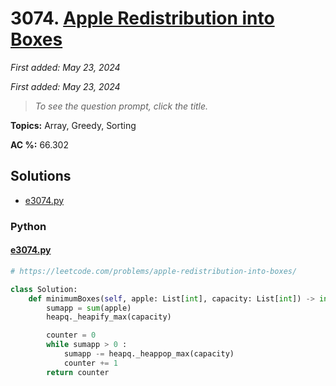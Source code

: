 # 3074. [Apple Redistribution into Boxes](<https://leetcode.com/problems/apple-redistribution-into-boxes>)

*First added: May 23, 2024*

*First added: May 23, 2024*


> *To see the question prompt, click the title.*

**Topics:** Array, Greedy, Sorting

**AC %:** 66.302


## Solutions

- [e3074.py](<../my-submissions/e3074.py>)
### Python
#### [e3074.py](<../my-submissions/e3074.py>)
```Python
# https://leetcode.com/problems/apple-redistribution-into-boxes/

class Solution:
    def minimumBoxes(self, apple: List[int], capacity: List[int]) -> int:
        sumapp = sum(apple)
        heapq._heapify_max(capacity)

        counter = 0
        while sumapp > 0 :
            sumapp -= heapq._heappop_max(capacity)
            counter += 1
        return counter
```

